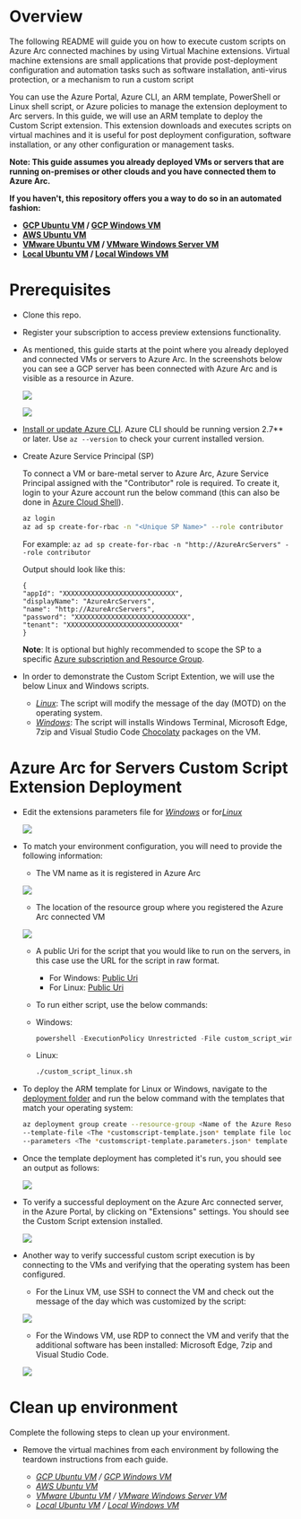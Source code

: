 # Overview

The following README will guide you on how to execute custom scripts on Azure Arc connected machines by using Virtual Machine extensions. Virtual machine extensions are small applications that provide post-deployment configuration and automation tasks such as software installation, anti-virus protection, or a mechanism to run a custom script

You can use the Azure Portal, Azure CLI, an ARM template, PowerShell or Linux shell script, or Azure policies to manage the extension deployment to Arc servers. In this guide, we will use an ARM template to deploy the Custom Script extension. This extension downloads and executes scripts on virtual machines and it is useful for post deployment configuration, software installation, or any other configuration or management tasks.

**Note: This guide assumes you already deployed VMs or servers that are running on-premises or other clouds and you have connected them to Azure Arc.**

**If you haven't, this repository offers you a way to do so in an automated fashion:**
- **[GCP Ubuntu VM](gcp_terraform_ubuntu.md) / [GCP Windows VM](gcp_terraform_windows.md)**
- **[AWS Ubuntu VM](aws_terraform_ubuntu.md)**
- **[VMware Ubuntu VM](vmware_terraform_ubuntu.md) / [VMware Windows Server VM](vmware_terraform_winsrv.md)**
- **[Local Ubuntu VM](local_vagrant_ubuntu.md) / [Local Windows VM](local_vagrant_windows.md)**

# Prerequisites

* Clone this repo.

* Register your subscription to access preview extensions functionality.

* As mentioned, this guide starts at the point where you already deployed and connected VMs or servers to Azure Arc. In the screenshots below you can see a GCP server has been connected with Azure Arc and is visible as a resource in Azure.

    ![](../img/vm_extension_customscript/01.png)

    ![](../img/vm_extension_customscript/02.png)

* [Install or update Azure CLI](https://docs.microsoft.com/en-us/cli/azure/install-azure-cli?view=azure-cli-latest). Azure CLI should be running version 2.7** or later. Use ```az --version``` to check your current installed version.

* Create Azure Service Principal (SP)   

    To connect a VM or bare-metal server to Azure Arc, Azure Service Principal assigned with the "Contributor" role is required. To create it, login to your Azure account run the below command (this can also be done in [Azure Cloud Shell](https://shell.azure.com/)).

    ```bash
    az login
    az ad sp create-for-rbac -n "<Unique SP Name>" --role contributor
    ```
    For example:
    ```az ad sp create-for-rbac -n "http://AzureArcServers" --role contributor```
    
    Output should look like this:
    ```
    {
    "appId": "XXXXXXXXXXXXXXXXXXXXXXXXXXXX",
    "displayName": "AzureArcServers",
    "name": "http://AzureArcServers",
    "password": "XXXXXXXXXXXXXXXXXXXXXXXXXXXX",
    "tenant": "XXXXXXXXXXXXXXXXXXXXXXXXXXXX"
    }
    ```
    
    **Note**: It is optional but highly recommended to scope the SP to a specific [Azure subscription and Resource Group](https://docs.microsoft.com/en-us/cli/azure/ad/sp?view=azure-cli-latest).   

* In order to demonstrate the Custom Script Extention, we will use the below Linux and Windows scripts.
    - [*Linux*](../scripts/custom_script_linux.sh): The script will modify the message of the day (MOTD) on the operating system. 
    - [*Windows*](../scripts/custom_script_windows.ps1): The script will installs Windows Terminal, Microsoft Edge, 7zip and Visual Studio Code [Chocolaty](https://chocolatey.org/) packages on the VM.

# Azure Arc for Servers Custom Script Extension Deployment

* Edit the extensions parameters file for [*Windows*](../extensions/arm/customscript-templatewindows.parameters.json) or for[*Linux*](../extensions/arm/customscript-templatewindows.parameters.json)

   ![](../img/vm_extension_customscript/03.png)

* To match your environment configuration, you will need to provide the following information: 

    - The VM name as it is registered in Azure Arc

   ![](../img/vm_extension_customscript/04.png)

    - The location of the resource group where you registered the Azure Arc connected VM  

   ![](../img/vm_extension_customscript/05.png)

    - A public Uri for the script that you would like to run on the servers, in this case use the URL for the script in raw format.
        - For Windows: [Public Uri](https://raw.githubusercontent.com/microsoft/azure_arc/master/azure_arc_servers_jumpstart/scripts/custom_script_windows.ps1) 
        - For Linux: [Public Uri](https://raw.githubusercontent.com/microsoft/azure_arc/master/azure_arc_servers_jumpstart/scripts/custom_script_linux.sh)

    -  To run either script, use the below commands: 
        
     - Windows: 
         ```powershell
         powershell -ExecutionPolicy Unrestricted -File custom_script_windows.ps1 
         ```
     - Linux:
         ```bash
         ./custom_script_linux.sh
         ```

* To deploy the ARM template for Linux or Windows, navigate to the [deployment folder](../extensions/arm) and run the below command with the templates that match your operating system:

    ```bash
    az deployment group create --resource-group <Name of the Azure Resource Group> \
    --template-file <The *customscript-template.json* template file location for Linux or Windows> \
    --parameters <The *customscript-template.parameters.json* template file location>
    ```
   
* Once the template deployment has completed it's run, you should see an output as follows: 

    ![](../img/vm_extension_customscript/06.png)
    
* To verify a successful deployment on the Azure Arc connected server, in the Azure Portal, by clicking on "Extensions" settings. You should see the Custom Script extension installed.

    ![](../img/vm_extension_customscript/07.png)

* Another way to verify successful custom script execution is by connecting to the VMs and verifying that the operating system has been configured. 

    - For the Linux VM, use SSH to connect the VM and check out the message of the day which was customized by the script: 

    ![](../img/vm_extension_customscript/08.png)

    - For the Windows VM, use RDP to connect the VM and verify that the additional software has been installed: Microsoft Edge, 7zip and Visual Studio Code. 

    ![](../img/vm_extension_customscript/09.png)

# Clean up environment

Complete the following steps to clean up your environment.

* Remove the virtual machines from each environment by following the teardown instructions from each guide.

    - *[GCP Ubuntu VM](gcp_terraform_ubuntu.md) / [GCP Windows VM](gcp_terraform_windows.md)*
    - *[AWS Ubuntu VM](aws_terraform_ubuntu.md)*
    - *[VMware Ubuntu VM](vmware_terraform_ubuntu.md) / [VMware Windows Server VM](vmware_terraform_winsrv.md)*
    - *[Local Ubuntu VM](local_vagrant_ubuntu.md) / [Local Windows VM](local_vagrant_windows.md)*
